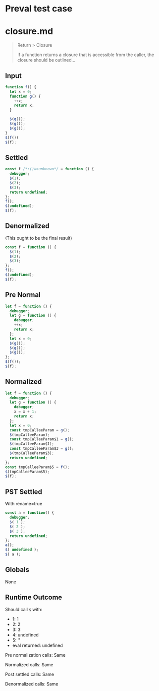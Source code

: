 # Preval test case

# closure.md

> Return > Closure
>
> If a function returns a closure that is accessible from the caller, the closure should be outlined...

## Input

`````js filename=intro
function f() {
  let x = 0;
  function g() {
    ++x;
    return x;
  }

  $(g());
  $(g());
  $(g());
}
$(f())
$(f);
`````

## Settled


`````js filename=intro
const f /*:()=>unknown*/ = function () {
  debugger;
  $(1);
  $(2);
  $(3);
  return undefined;
};
f();
$(undefined);
$(f);
`````

## Denormalized
(This ought to be the final result)

`````js filename=intro
const f = function () {
  $(1);
  $(2);
  $(3);
};
f();
$(undefined);
$(f);
`````

## Pre Normal


`````js filename=intro
let f = function () {
  debugger;
  let g = function () {
    debugger;
    ++x;
    return x;
  };
  let x = 0;
  $(g());
  $(g());
  $(g());
};
$(f());
$(f);
`````

## Normalized


`````js filename=intro
let f = function () {
  debugger;
  let g = function () {
    debugger;
    x = x + 1;
    return x;
  };
  let x = 0;
  const tmpCalleeParam = g();
  $(tmpCalleeParam);
  const tmpCalleeParam$1 = g();
  $(tmpCalleeParam$1);
  const tmpCalleeParam$3 = g();
  $(tmpCalleeParam$3);
  return undefined;
};
const tmpCalleeParam$5 = f();
$(tmpCalleeParam$5);
$(f);
`````

## PST Settled
With rename=true

`````js filename=intro
const a = function() {
  debugger;
  $( 1 );
  $( 2 );
  $( 3 );
  return undefined;
};
a();
$( undefined );
$( a );
`````

## Globals

None

## Runtime Outcome

Should call `$` with:
 - 1: 1
 - 2: 2
 - 3: 3
 - 4: undefined
 - 5: '<function>'
 - eval returned: undefined

Pre normalization calls: Same

Normalized calls: Same

Post settled calls: Same

Denormalized calls: Same

